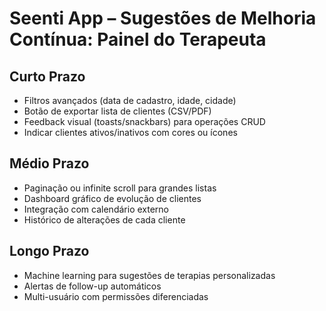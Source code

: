 # Seenti App – Sugestões de Melhoria Contínua: Painel do Terapeuta

## Curto Prazo
- Filtros avançados (data de cadastro, idade, cidade)
- Botão de exportar lista de clientes (CSV/PDF)
- Feedback visual (toasts/snackbars) para operações CRUD
- Indicar clientes ativos/inativos com cores ou ícones

## Médio Prazo
- Paginação ou infinite scroll para grandes listas
- Dashboard gráfico de evolução de clientes
- Integração com calendário externo
- Histórico de alterações de cada cliente

## Longo Prazo
- Machine learning para sugestões de terapias personalizadas
- Alertas de follow-up automáticos
- Multi-usuário com permissões diferenciadas